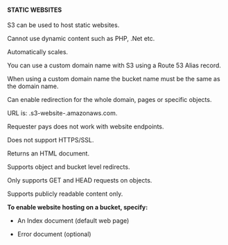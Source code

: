 #### STATIC WEBSITES

S3 can be used to host static websites.

Cannot use dynamic content such as PHP, .Net etc.

Automatically scales.

You can use a custom domain name with S3 using a Route 53 Alias record.

When using a custom domain name the bucket name must be the same as the domain
name.

Can enable redirection for the whole domain, pages or specific objects.

URL is: <bucketname>.s3-website-.amazonaws.com.

Requester pays does not work with website endpoints.

Does not support HTTPS/SSL.

Returns an HTML document.

Supports object and bucket level redirects.

Only supports GET and HEAD requests on objects.

Supports publicly readable content only.

**To enable website hosting on a bucket, specify:**

- An Index document (default web page)

- Error document (optional)

